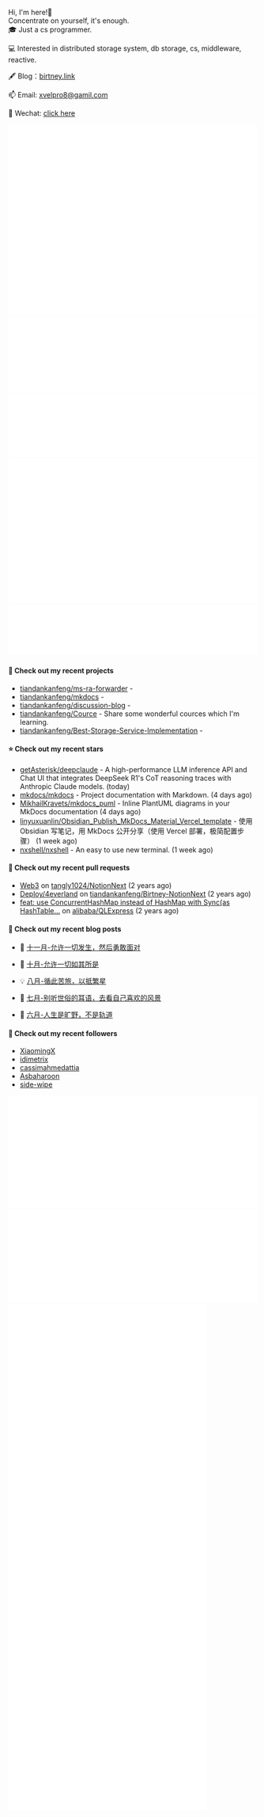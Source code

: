 Hi, I'm here!👋
<br>
Concentrate on yourself, it's enough.
<br>
🎓 Just a cs programmer.

💻 Interested in distributed storage system, db storage, cs, middleware, reactive.

🖋 Blog：[birtney.link](https://birtney.link)

📫 Email: [xvelpro8@gamil.com](mailto:xvelpro8@gamil.com)

💬 Wechat: [click here](https://tiandankanfeng.github.io/about/)



![Metrics](/github-metrics.svg)
![Metrics](/metrics.plugin.languages.details.svg)
![Metrics](/metrics.plugin.languages.recent.svg)
![Metrics](/metrics.plugin.stars.svg)
![Metrics](/metrics.plugin.topics.svg)






#### 🌱 Check out my recent projects

- [tiandankanfeng/ms-ra-forwarder](https://github.com/tiandankanfeng/ms-ra-forwarder) - 
- [tiandankanfeng/mkdocs](https://github.com/tiandankanfeng/mkdocs) - 
- [tiandankanfeng/discussion-blog](https://github.com/tiandankanfeng/discussion-blog) - 
- [tiandankanfeng/Cource](https://github.com/tiandankanfeng/Cource) - Share some wonderful cources which I&#39;m learning.
- [tiandankanfeng/Best-Storage-Service-Implementation](https://github.com/tiandankanfeng/Best-Storage-Service-Implementation) - 

#### ⭐ Check out my recent stars

- [getAsterisk/deepclaude](https://github.com/getAsterisk/deepclaude) - A high-performance LLM inference API and Chat UI that integrates DeepSeek R1&#39;s CoT reasoning traces with Anthropic Claude models. (today)
- [mkdocs/mkdocs](https://github.com/mkdocs/mkdocs) - Project documentation with Markdown. (4 days ago)
- [MikhailKravets/mkdocs_puml](https://github.com/MikhailKravets/mkdocs_puml) - Inline PlantUML diagrams in your MkDocs documentation (4 days ago)
- [linyuxuanlin/Obsidian_Publish_MkDocs_Material_Vercel_template](https://github.com/linyuxuanlin/Obsidian_Publish_MkDocs_Material_Vercel_template) - 使用 Obsidian 写笔记，用 MkDocs 公开分享（使用 Vercel 部署，极简配置步骤） (1 week ago)
- [nxshell/nxshell](https://github.com/nxshell/nxshell) - An easy to use new terminal.  (1 week ago)

#### 🔨 Check out my recent pull requests

- [Web3](https://github.com/tangly1024/NotionNext/pull/1228) on [tangly1024/NotionNext](https://github.com/tangly1024/NotionNext) (2 years ago)
- [Deploy/4everland](https://github.com/tiandankanfeng/Birtney-NotionNext/pull/1) on [tiandankanfeng/Birtney-NotionNext](https://github.com/tiandankanfeng/Birtney-NotionNext) (2 years ago)
- [feat: use ConcurrentHashMap instead of HashMap with Sync(as HashTable…](https://github.com/alibaba/QLExpress/pull/221) on [alibaba/QLExpress](https://github.com/alibaba/QLExpress) (2 years ago)

#### 📜 Check out my recent blog posts

- 🦒 [十一月-允许一切发生，然后勇敢面对](https://birtney.link/article/life-article14) 

- 🐲 [十月-允许一切如其所是](https://birtney.link/article/life-article13) 

- 💡 [八月-循此苦旅，以抵繁星](https://birtney.link/article/life-article12) 

- 👺 [七月-别听世俗的耳语，去看自己喜欢的风景](https://birtney.link/article/life-article11) 

- 🚦 [六月-人生是旷野，不是轨道](https://birtney.link/article/life-article10) 


#### 👯 Check out my recent followers

- [XiaomingX](https://github.com/XiaomingX)
- [idimetrix](https://github.com/idimetrix)
- [cassimahmedattia](https://github.com/cassimahmedattia)
- [Asbaharoon](https://github.com/Asbaharoon)
- [side-wipe](https://github.com/side-wipe)

![Metrics](/metrics.plugin.achievements.compact.svg)
![Metrics](/metrics.plugin.anilist.characters.svg)
![Metrics](/metrics.plugin.anilist.svg)


